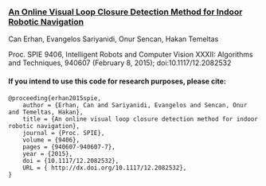 ### [An Online Visual Loop Closure Detection Method for Indoor Robotic Navigation](http://proceedings.spiedigitallibrary.org/proceeding.aspx?articleid=2110731)

Can Erhan, Evangelos Sariyanidi, Onur Sencan, Hakan Temeltas

Proc. SPIE 9406, Intelligent Robots and Computer Vision XXXII: Algorithms and Techniques, 940607 (February 8, 2015); doi:10.1117/12.2082532

#### If you intend to use this code for research purposes, please cite:

```
@proceeding{erhan2015spie,
    author = {Erhan, Can and Sariyanidi, Evangelos and Sencan, Onur and Temeltas, Hakan},
    title = {An online visual loop closure detection method for indoor robotic navigation},
    journal = {Proc. SPIE},
    volume = {9406},
    pages = {940607-940607-7},
    year = {2015},
    doi = {10.1117/12.2082532},
    URL = { http://dx.doi.org/10.1117/12.2082532},
}
```
